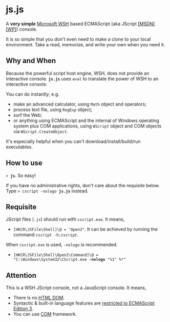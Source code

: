 js.js
=====

A **very simple** [Microsoft WSH](http://en.wikipedia.org/wiki/Windows_Script_Host) based ECMAScript (aka JScript [\[MSDN\]](https://msdn.microsoft.com/library/hbxc2t98%28vs.85%29.aspx) [\[WP\]](http://en.wikipedia.org/wiki/JScript)) console.

It is so simple that you don't even need to make a clone to your local environment. Take a read, memorize, and write your own when you need it.

Why and When
------------

Because the powerful script host engine, WSH, does not provide an interactive console. **`js.js`** uses `eval` to translate the power of WSH to an interactive console.

You can do instantly; e.g.
* make an advanced calculator, using `Math` object and operators;
* process text file, using `RegExp` object;
* surf the Web;
* or anything using ECMAScript and the internal of Windows operating system plus COM applications, using `WScript` object and COM objects via `WScript.CreateObject`.

It's especially helpful when you can't download/install/build/run executables.

How to use
----------

`> `**`js`**. So easy!

If you have no administrative rights, don't care about the requisite below. Type `> cscript -nologo `**`js.js`** instead.

Requisite
---------

JScript files (`.js`) should run with `cscript.exe`. It means,
* `[HKCR\JSFile\Shell]\@ = "Open2"`. It can be achieved by running the command `cscript -h:cscript`.

When `cscript.exe` is used, `-nologo` is recommended.
* `[HKCR\JSFile\Shell\Open2\Command]\@ = "C:\Windows\System32\CScript.exe `**`-nologo`**` "%1" %*"`

Attention
---------

This is a WSH JScript console, not a JavaScript console. It means,

* There is no [HTML DOM](http://www.w3schools.com/js/js_htmldom.asp).
* Syntactic & built-in language features are [restricted to ECMAScript Edition 3](https://msdn.microsoft.com/ko-kr/library/hbxc2t98%28vs.85%29.aspx).
* You can use [COM](http://en.wikipedia.org/wiki/Component_Object_Model) framework.
